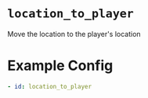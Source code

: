 # `location_to_player`

Move the location to the player's location

# Example Config
```yaml
- id: location_to_player
```
